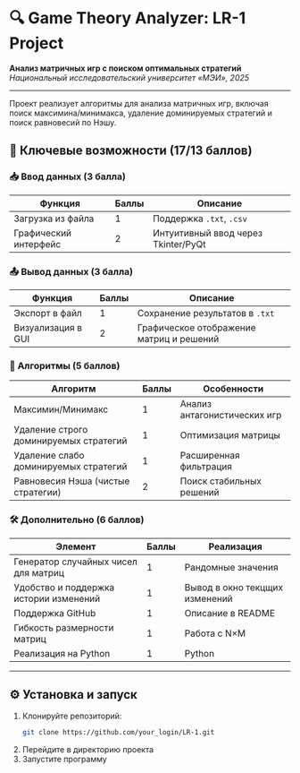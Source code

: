 # 🔍 Game Theory Analyzer: LR-1 Project

**Анализ матричных игр с поиском оптимальных стратегий**  
*Национальный исследовательский университет «МЭИ», 2025*  

---

Проект реализует алгоритмы для анализа матричных игр, включая поиск максимина/минимакса, удаление доминируемых стратегий и поиск равновесий по Нэшу.

## 🌟 Ключевые возможности (17/13 баллов)

### 📥 **Ввод данных** (3 балла)
| Функция               | Баллы | Описание                          |
|------------------------|-------|-----------------------------------|
| Загрузка из файла      | 1     | Поддержка `.txt`, `.csv`          |
| Графический интерфейс  | 2     | Интуитивный ввод через Tkinter/PyQt |

### 📤 **Вывод данных** (3 балла)
| Функция                | Баллы | Описание                                 |
|------------------------|-------|------------------------------------------|
| Экспорт в файл         | 1     | Сохранение результатов в `.txt`          |
| Визуализация в GUI     | 2     | Графическое отображение матриц и решений |

### 🧠 **Алгоритмы** (5 баллов)
| Алгоритм                                 | Баллы | Особенности                     |
|------------------------------------------|-------|---------------------------------|
| Максимин/Минимакс                        | 1     | Анализ антагонистических игр    |
| Удаление строго доминируемых стратегий   | 1     | Оптимизация матрицы             |
| Удаление слабо доминируемых стратегий    | 1     | Расширенная фильтрация          |
| Равновесия Нэша (чистые стратегии)       | 2     | Поиск стабильных решений        |

### 🛠 **Дополнительно** (6 баллов)
| Элемент                                | Баллы | Реализация                      |
|----------------------------------------|-------|---------------------------------|
| Генератор случайных чисел для матриц   | 1     | Рандомные значения              |
| Удобство и поддержка истории изменений | 1     | Вывод в окно текцщих изменений  |
| Поддержка GitHub                       | 1     | Описание в README               |
| Гибкость размерности матриц            | 1     | Работа с N×M                    |
| Реализация на Python                   | 1     | Python                          |

---

## ⚙️ Установка и запуск
1. Клонируйте репозиторий:
   ```bash
   git clone https://github.com/your_login/LR-1.git
2. Перейдите в директорию проекта
3. Запустите программу
